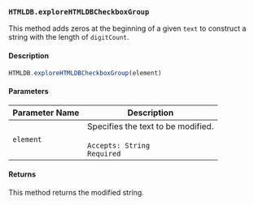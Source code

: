 ### `HTMLDB.exploreHTMLDBCheckboxGroup`

This method adds zeros at the beginning of a given `text` to construct a string with the length of `digitCount`.

#### Description

```javascript
HTMLDB.exploreHTMLDBCheckboxGroup(element)
```

#### Parameters

| Parameter Name             | Description                               |
| -------------------------- | ----------------------------------------- |
| `element` | Specifies the text to be modified.<br><br>`Accepts: String`<br>`Required` |

#### Returns

This method returns the modified string.